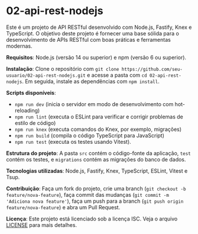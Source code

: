 # 02-api-rest-nodejs

Este é um projeto de API RESTful desenvolvido com Node.js, Fastify, Knex e TypeScript. O objetivo deste projeto é fornecer uma base sólida para o desenvolvimento de APIs RESTful com boas práticas e ferramentas modernas.

**Requisitos**: Node.js (versão 14 ou superior) e npm (versão 6 ou superior).

**Instalação**: Clone o repositório com `git clone https://github.com/seu-usuario/02-api-rest-nodejs.git` e acesse a pasta com `cd 02-api-rest-nodejs`. Em seguida, instale as dependências com `npm install`.

**Scripts disponíveis**: 
- `npm run dev` (inicia o servidor em modo de desenvolvimento com hot-reloading)
- `npm run lint` (executa o ESLint para verificar e corrigir problemas de estilo de código)
- `npm run knex` (executa comandos do Knex, por exemplo, migrações)
- `npm run build` (compila o código TypeScript para JavaScript)
- `npm run test` (executa os testes usando Vitest).

**Estrutura do projeto**: A pasta `src` contém o código-fonte da aplicação, `test` contém os testes, e `migrations` contém as migrações do banco de dados.

**Tecnologias utilizadas**: Node.js, Fastify, Knex, TypeScript, ESLint, Vitest e Tsup.

**Contribuição**: Faça um fork do projeto, crie uma branch (`git checkout -b feature/nova-feature`), faça commit das mudanças (`git commit -m 'Adiciona nova feature'`), faça um push para a branch (`git push origin feature/nova-feature`) e abra um Pull Request.

**Licença**: Este projeto está licenciado sob a licença ISC. Veja o arquivo [LICENSE](./LICENSE) para mais detalhes.
